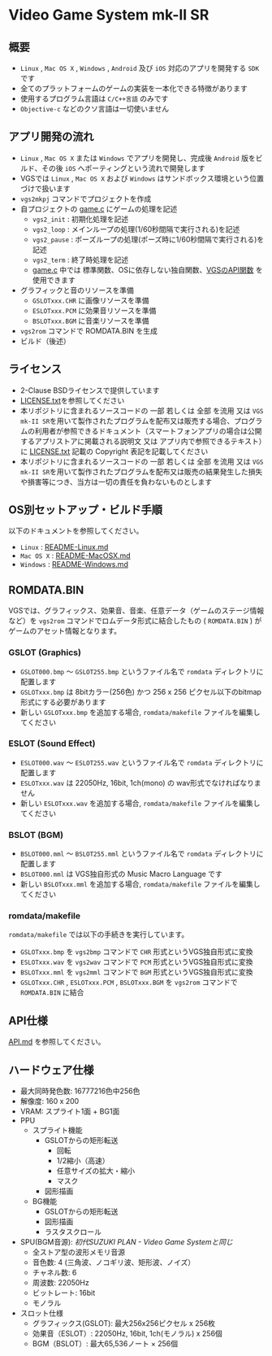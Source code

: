 # Video Game System mk-II SR
## 概要
- `Linux` , `Mac OS X` , `Windows` , `Android` 及び `iOS` 対応のアプリを開発する `SDK` です
- 全てのプラットフォームのゲームの実装を一本化できる特徴があります
- 使用するプログラム言語は `C/C++言語` のみです
- `Objective-c` などのクソ言語は一切使いません

## アプリ開発の流れ
- `Linux` , `Mac OS X` または `Windows` でアプリを開発し、完成後 `Android` 版をビルド、その後 `iOS` へポーティングという流れで開発します
- VGSでは `Linux` , `Mac OS X` および `Windows` はサンドボックス環境という位置づけで扱います
- `vgs2mkpj` コマンドでプロジェクトを作成
- 自プロジェクトの [game.c](https://github.com/suzukiplan/vgs2/blob/master/template/game.c) にゲームの処理を記述
  - `vgs2_init` : 初期化処理を記述
  - `vgs2_loop` : メインループの処理(1/60秒間隔で実行される)を記述
  - `vgs2_pause` : ポーズループの処理(ポーズ時に1/60秒間隔で実行される)を記述
  - `vgs2_term` : 終了時処理を記述
  - [game.c](https://github.com/suzukiplan/vgs2/blob/master/template/game.c) 中では 標準関数、OSに依存しない独自関数、[VGSのAPI関数](https://github.com/suzukiplan/vgs2/blob/master/API.md) を使用できます
- グラフィックと音のリソースを準備
  - `GSLOTxxx.CHR` に画像リソースを準備
  - `ESLOTxxx.PCM` に効果音リソースを準備
  - `BSLOTxxx.BGM` に音楽リソースを準備
- `vgs2rom` コマンドで ROMDATA.BIN を生成
- ビルド（後述）

## ライセンス
- 2-Clause BSDライセンスで提供しています
- [LICENSE.txt](https://github.com/suzukiplan/vgs2/blob/master/LICENSE.txt)を参照してください
- 本リポジトリに含まれるソースコードの 一部 若しくは 全部 を流用 又は `VGS mk-II SR`を用いて製作されたプログラムを配布又は販売する場合、プログラムの利用者が参照できるドキュメント（スマートフォンアプリの場合は公開するアプリストアに掲載される説明文 又は アプリ内で参照できるテキスト）に [LICENSE.txt](https://github.com/suzukiplan/vgs2/blob/master/LICENSE.txt) 記載の Copyright 表記を記載してください
- 本リポジトリに含まれるソースコードの 一部 若しくは 全部 を流用 又は `VGS mk-II SR`を用いて製作されたプログラムを配布又は販売の結果発生した損失や損害等につき、当方は一切の責任を負わないものとします

## OS別セットアップ・ビルド手順
以下のドキュメントを参照してください。
- `Linux` : [README-Linux.md](https://github.com/suzukiplan/vgs2/blob/master/README-Linux.md)
- `Mac OS X` : [README-MacOSX.md](https://github.com/suzukiplan/vgs2/blob/master/README-MacOSX.md)
- `Windows` : [README-Windows.md](https://github.com/suzukiplan/vgs2/blob/master/README-Windows.md)

## ROMDATA.BIN
VGSでは、グラフィックス、効果音、音楽、任意データ（ゲームのステージ情報など）を `vgs2rom` コマンドでロムデータ形式に結合したもの ( `ROMDATA.BIN` ) がゲームのアセット情報となります。

### GSLOT (Graphics)
- `GSLOT000.bmp` 〜 `GSLOT255.bmp` というファイル名で `romdata` ディレクトリに配置します
- `GSLOTxxx.bmp` は 8bitカラー(256色) かつ 256 x 256 ピクセル以下のbitmap形式にする必要があります
- 新しい `GSLOTxxx.bmp` を追加する場合, `romdata/makefile` ファイルを編集してください

### ESLOT (Sound Effect)
- `ESLOT000.wav` 〜 `ESLOT255.wav` というファイル名で `romdata` ディレクトリに配置します
- `ESLOTxxx.wav` は 22050Hz, 16bit, 1ch(mono) の wav形式でなければなりません
- 新しい `ESLOTxxx.wav` を追加する場合, `romdata/makefile` ファイルを編集してください

### BSLOT (BGM)
- `BSLOT000.mml` 〜 `BSLOT255.mml` というファイル名で `romdata` ディレクトリに配置します
- `BSLOT000.mml` は VGS独自形式の Music Macro Language です
- 新しい `BSLOTxxx.mml` を追加する場合, `romdata/makefile` ファイルを編集してください

### romdata/makefile
`romdata/makefile` では以下の手続きを実行しています。
- `GSLOTxxx.bmp` を `vgs2bmp` コマンドで `CHR` 形式というVGS独自形式に変換
- `ESLOTxxx.wav` を `vgs2wav` コマンドで `PCM` 形式というVGS独自形式に変換
- `BSLOTxxx.mml` を `vgs2mml` コマンドで `BGM` 形式というVGS独自形式に変換
- `GSLOTxxx.CHR` , `ESLOTxxx.PCM` , `BSLOTxxx.BGM` を `vgs2rom` コマンドで `ROMDATA.BIN` に結合

## API仕様
[API.md](https://github.com/suzukiplan/vgs2/blob/master/API.md) を参照してください。

## ハードウェア仕様
- 最大同時発色数: 16777216色中256色
- 解像度: 160 x 200
- VRAM: スプライト1面 + BG1面
- PPU
  - スプライト機能
    - GSLOTからの矩形転送
      - 回転
      - 1/2縮小（高速）
      - 任意サイズの拡大・縮小
      - マスク
    - 図形描画
  - BG機能
    - GSLOTからの矩形転送
    - 図形描画
    - ラスタスクロール
- SPU(BGM音源): _初代SUZUKI PLAN - Video Game Systemと同じ_
  - 全ストア型の波形メモリ音源
  - 音色数: 4 (三角波、ノコギリ波、矩形波、ノイズ）
  - チャネル数: 6
  - 周波数: 22050Hz
  - ビットレート: 16bit
  - モノラル
- スロット仕様
  - グラフィックス(GSLOT): 最大256x256ピクセル x 256枚
  - 効果音（ESLOT）: 22050Hz, 16bit, 1ch(モノラル) x 256個
  - BGM（BSLOT）: 最大65,536ノート × 256個
